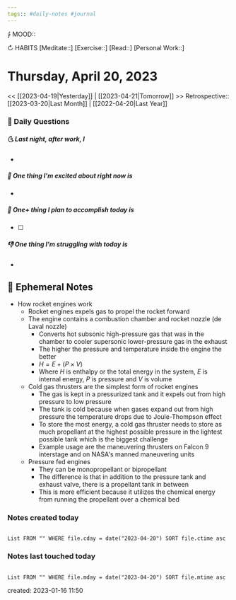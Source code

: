 ```yaml
---
tags:: #daily-notes #journal
---
```


⨑ MOOD::

↻ HABITS
[Meditate::]
[Exercise::]
[Read::]
[Personal Work::]

# Thursday, April 20, 2023

<< [[2023-04-19|Yesterday]] | [[2023-04-21|Tomorrow]] >>
Retrospective:: [[2023-03-20|Last Month]] | [[2022-04-20|Last Year]]

### 📅 Daily Questions

##### 🌜 Last night, after work, I

-

##### 🙌 One thing I'm excited about right now is

-

##### 🚀 One+ thing I plan to accomplish today is

- [ ]

##### 👎 One thing I'm struggling with today is

-

## 📝 Ephemeral Notes

- How rocket engines work
	- Rocket engines expels gas to propel the rocket forward
	- The engine contains a combustion chamber and rocket nozzle (de Laval nozzle)
		- Converts hot subsonic high-pressure gas that was in the chamber to cooler supersonic lower-pressure gas in the exhaust
		- The higher the pressure and temperature inside the engine the better 
		- $H = E + (P \times V)$
		- Where $H$ is enthalpy or the total energy in the system, $E$ is internal energy, $P$ is pressure and $V$ is volume
	- Cold gas thrusters are the simplest form of rocket engines
		- The gas is kept in a pressurized tank and it expels out from high pressure to low pressure 
		- The tank is cold because when gases expand out from high pressure the temperature drops due to Joule-Thompson effect
		- To store the most energy, a cold gas thruster needs to store as much propellant at the highest possible pressure in the lightest possible tank which is the biggest challenge
		- Example usage are the maneuvering thrusters on Falcon 9 interstage and on NASA's manned maneuvering units
	- Pressure fed engines
		- They can be monopropellant or bipropellant
		- The difference is that in addition to the pressure tank and exhaust valve, there is a propellant tank in between
		- This is more efficient because it utilizes the chemical energy from running the propellant over a chemical bed

### Notes created today

```dataview

List FROM "" WHERE file.cday = date("2023-04-20") SORT file.ctime asc

```

### Notes last touched today

```dataview

List FROM "" WHERE file.mday = date("2023-04-20") SORT file.mtime asc

```

created: 2023-01-16 11:50

